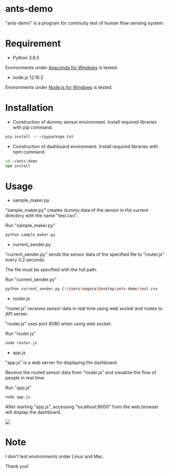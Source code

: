 # ants-demo

"ants-demo" is a program for continuity test of human flow sensing system.

# Requirement

* Python 3.6.5

Environments under [Anaconda for Windows](https://www.anaconda.com/distribution/) is tested.

* node.js 12.16.2

Environments under [Node.js for Windows](https://nodejs.org/ja/) is tested.

# Installation

* Construction of dummy sensor environment.
Install required libraries with pip command.

```bash
pip install -r ~/pypackage.txt
```

* Construction of dashboard environment.
Install required libraries with npm command.

```bash
cd ~/ants-demo
npm install
```

# Usage

* sample_maker.py

"sample_maker.py" creates dummy data of the sensor in the current directory with the name "test.csv".

Run "sample_maker.py"

```bash
python sample_maker.py
```

* current_sender.py

"current_sender.py" sends the sensor data of the specified file to "router.js" every 0.2 seconds.

The file must be specified with the full path.

Run "current_sender.py"

```bash
python current_sender.py C:\Users\magosa\Desktop\ants-demo\test.csv
```

* router.js

"router.js" receives sensor data in real time using web socket and routes to API server.

"router.js" uses port 8080 when using web socket.

Run "router.js"

```bash
node router.js
```

* app.js

"app.js" is a web server for displaying the dashboard.

Receive the routed sensor data from "router.js" and visualize the flow of people in real time.

Run "app.js"

```bash
node app.js
```

After starting "app.js", accessing "localhost:8000" from the web browser will display the dashboard.

![](https://github.com/magosa/ants-demo/blob/master/data/img/sample.gif)

# Note

I don't test environments under Linux and Mac.



Thank you!
